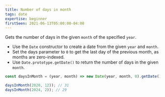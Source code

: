 ```yaml
---
title: Number of days in month
tags: date
expertise: beginner
firstSeen: 2021-06-13T05:00:00-04:00
---
```


Gets the number of days in the given `month` of the specified `year`.

- Use the `Date` constructor to create a date from the given `year` and `month`.
- Set the days parameter to `0` to get the last day of the previous month, as months are zero-indexed.
- Use `Date.prototype.getDate()` to return the number of days in the given `month`.

```js
const daysInMonth = (year, month) => new Date(year, month, 0).getDate();
```

```js
daysInMonth(2020, 12)); // 31
daysInMonth(2024, 2)); // 29
```
